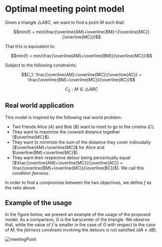 # Optimal meeting point model

Given a triangle $△ABC$, we want to find a point $M$ such that:

$$min(f) = min(\frac{\overline{AM}+\overline{BM}+2\overline{MC}}{\overline{MC}})$$

That this is equivalent to:

$$min(f) = min(\frac{\overline{AM}+\overline{BM}}{\overline{MC}})$$

Subject to the following constraints:

$$C_1: \frac{\overline{AM}+\overline{MC}}{\overline{AC}} = \frac{\overline{BM}+\overline{MC}}{\overline{BC}}$$

$$C_2: M \in △ABC$$

## Real world application

This model is inspired by the following real world problem:

- Two friends Alice ($A$) and Bob ($B$) want to meet to go to the cinema ($C$).
- They want to maximize the covered distance together ($\overline{MC}$).
- They want to minimize the sum of the distance they cover indivudally ($\overline{AM}+\overline{MC}$ for Alice and $\overline{BM}+\overline{MC}$).
- They want their respective detour being percentually equal ($\frac{\overline{AM}+\overline{MC}}{\overline{AC}} = \frac{\overline{BM}+\overline{MC}}{\overline{BC}}$). We call this condition $\textit{fairness}$.

In order to find a compromise between the two objectives, we define $f$ as the ratio above.

## Example of the usage

In the figure below, we present an example of the usage of the proposed model. As a comparison, $G$ is the barycenter of the triangle. We observe that, while the value of $f$ is smaller in the case of $G$ with respect to the case of $M$, the $\textit{fairness}$ constraint involving the detours is not satisfied ($dA \neq dB$).

![meetingPoint](https://github.com/user-attachments/assets/c59dccf7-974e-49c3-9a30-8d4c3106a9fa)


